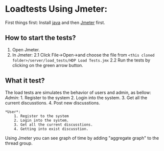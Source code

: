 # Loadtests Using Jmeter:

First things first:
    Install [java](https://java.com/en/download/) and then [Jmeter](https://jmeter.apache.org/download_jmeter.cgi) first.

## How to start the tests?
1. Open Jmeter.
2. In Jmeter:
    2.1 Click File->Open->and choose the file from `<this cloned folder>/server/load_tests/HDP Load Tests.jmx`
    2.2 Run the tests by clicking on the green arrow button. 

## What it test?
The load tests are simulates the behavior of users and admin, as bellow:
    *Admin*:
        1. Register to the system
        2. Login into the system.
        3. Get all the current discusstions.
        4. Post new discusstions.

    *User*:
        1. Register to the system
        2. Login into the system.
        3. Get all the current discusstions.
        4. Getting into exist discusstion.
Using Jmeter you can see graph of time by adding "aggregate graph" to the thread group.